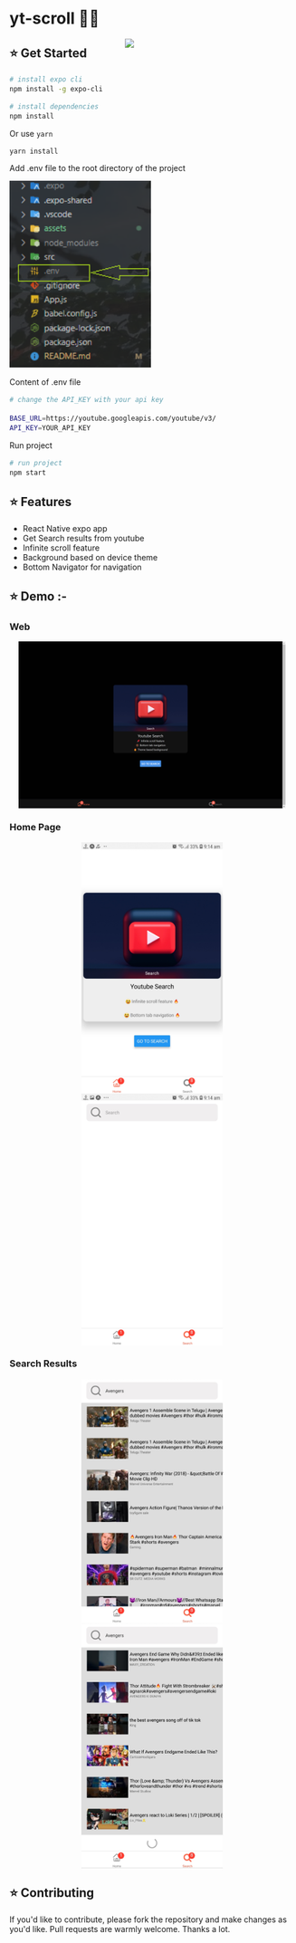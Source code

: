 # yt-scroll 👨‍💻

<img align="right" src="https://media.giphy.com/media/L1R1tvI9svkIWwpVYr/giphy.gif" width="300" >

## :star: Get Started

```bash
# install expo cli
npm install -g expo-cli
```

```bash
# install dependencies
npm install
```

Or use `yarn`

```bash
yarn install
```

Add .env file to the root directory of the project

<img  src="assets/folder_struct.png"  width="250">

Content of .env file

```bash
# change the API_KEY with your api key

BASE_URL=https://youtube.googleapis.com/youtube/v3/
API_KEY=YOUR_API_KEY
```

Run project

```bash
# run project
npm start
```

## :star: Features

- React Native expo app
- Get Search results from youtube
- Infinite scroll feature
- Background based on device theme
- Bottom Navigator for navigation

## :star: Demo :-

### Web

<div style="display: flex; margin: 1rem; justify-content: space-around; flex-wrap: wrap"><img src="assets/web-view.png" alt="wev view" width="500"></div>

### Home Page

<div style="display: flex; margin: 1rem; justify-content: space-around; flex-wrap: wrap">
 <img src="assets/home_page.jpg" alt="mobile homescreen"  width="250">
 <img src="assets/search_page.jpg" alt="mobile search screen initial"  width="250">
</div>

### Search Results

<div style="display: flex; margin: 1rem; justify-content: space-around; flex-wrap: wrap">
 <img src="assets/search_result.jpg" alt="search result screen"  width="250">
 <img src="assets/infinite_scroll.jpg" alt="search result infinite scroll"  width="250">
</div>

## :star: Contributing

If you'd like to contribute, please fork the repository and make changes as
you'd like. Pull requests are warmly welcome. Thanks a lot.
